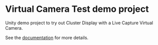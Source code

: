 # Virtual Camera Test demo project

Unity demo project to try out Cluster Display with a Live Capture Virtual Camera.

See the [documentation](../../source/com.unity.cluster-display/Documentation~/sample-projects-virtual-camera.md) for more details.
